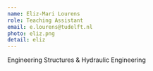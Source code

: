 ```yaml
---
name: Eliz-Mari Lourens
role: Teaching Assistant
email: e.lourens@tudelft.nl 
photo: eliz.png
detail: eliz
---
```


Engineering Structures & Hydraulic Engineering